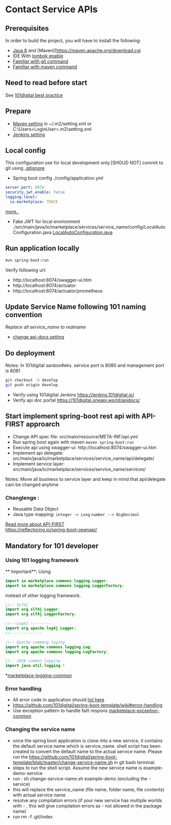 # Contact Service APIs
## Prerequisites
 In order to build the project, you will have to install the following:

* [Java 8](http://www.oracle.com/technetwork/java/javase/downloads/index.html) and [Maven](https://maven.apache.org/download.cgi
* IDE With [lombok enable](https://github.com/101digital/spring-boot-template/wiki/FakeJWT-locally/IDE-Setting)
* [Familiar with git command](https://git-school.github.io/visualizing-git/)
* [Familiar with maven command](https://maven.apache.org/guides/getting-started/maven-in-five-minutes.html)
## Need to read before start
See [101digital best practice](https://github.com/101digital/spring-boot-template/wiki)

## Prepare
* [Maven setting](https://github.com/101digital/spring-boot-template/wiki/maven-setup) in ~/.m2/setting.xml or C:\Users\<LoginUser>\.m2\setting.xml
* [Jenkins setting](https://github.com/101digital/spring-boot-template/wiki/Jenkin-setup)

## Local config
This configuration use for local development only.[SHOUD NOT] commit to git using [.gitignore](https://git-scm.com/docs/gitignore)

* Spring boot config ./config/application.yml
```yaml
server.port: 8074
security.jwt.enable: false
logging.level:
  io.marketplace: TRACE
```
[more..](https://github.com/101digital/spring-boot-template/wiki)

* Fake JWT for local environment  ./src/main/java/io/marketplace/services/service_name/config/LocalAutoConfiguration.java [LocalAutoConfiguration.java](https://github.com/101digital/spring-boot-template/wiki/FakeJWT-locally)

## Run application locally
```bash
mvn spring-boot:run
```
Verify following url:
* http://localhost:8074/swagger-ui.htm
* http://localhost:8074/actuator
* http://localhost:8074/actuator/prometheus

## Update Service Name following 101 naming convention
<i>Replace all service_name to *realname* </i>
* [change api-docs setting ](https://github.com/101digital/spring-boot-template/wiki/Api-Doc-Setting)


## Do deployment
Notes: In 101digital sanbox#eks. service port is 8080 and management port is 8081
```bash
git checkout -b develop
git push origin develop
```
* Verify using 101digital Jenkins https://jenkins.101digital.io/
* Verify api doc portal https://101digital.oneapi.world/apidocs/

## Start implement spring-boot rest api with API-FIRST approarch
* Change API spec file: src/main/resource/META-INF/api.yml
* Run spring boot again with maven `maven spring-boot:run`
* Execute api using swagger-ui: http://localhost:8074/swagger-ui.htm
* Implement api delegate: src/main/java/io/marketplace/services/service_name/api/delegate/
* Implement service layer: src/main/java/io/marketplace/services/service_name/services/

Notes: Move all business to service layer and keep in mind that api/delegate cani be changed anytime
### Changlenge :
* Reusable Data Object
* Java type mapping: `integer -> Long` `number --> BigDecimal`
 
[Read more about API-FIRST](https://github.com/101digital/spring-boot-template/wiki) <br/>
https://reflectoring.io/spring-boot-openapi/

## Mandatory for 101 developer
### Using 101 logging framework
** Important**:
Using
```java
import io.marketplace.commons.logging.Logger;
import io.marketplace.commons.logging.LoggerFactory;
```
instead of other logging framework.
```java
//-- SLf4j
import org.slf4j.Logger;
import org.slf4j.LoggerFactory;

//---Log4J ---------
import org.apache.log4j.Logger;
//--------------

//-- Apache commong loging
import org.apache.commons.logging.Log;
import org.apache.commons.logging.LogFactory;

//-- JAVA common logging
import java.util.logging.*
```
*[marketplace-logging-common](https://github.com/101digital/marketplace-commons/tree/master/marketplace-logging-common)
### Error handling
* All error code in application should [list here](https://docs.google.com/spreadsheets/d/162QSo5D8EVtvUk4U61-egRsURTZKkAQh0IVKgWkBb70/edit#gid=0) 
* https://github.com/101digital/spring-boot-template/wiki#error-handling
* Use exception pattern to handle failt respons [marketplace-exception-common](https://github.com/101digital/marketplace-commons/tree/master/marketplace-exception-common)

### Changing the service name
* once the spring boot application is clone into a new service, it contains the default service name which is service_name. shell script has been created to convert the default name to the actual service name. Please run the https://github.com/101digital/spring-boot-template/blob/master/change-service-name.sh in git bash terminal.
* steps to run the shell script. Assume the new service name is example-demo-service
* run : sh change-service-name.sh example-demo (excluding the -service)
* this will replace the service_name (file name, folder name, file contents) with actual service name
* resolve any compilation errors (if your new service has multiple worlds with - , this will give compilation errors as - not allowed in the package name)
* run rm -f .git/index
